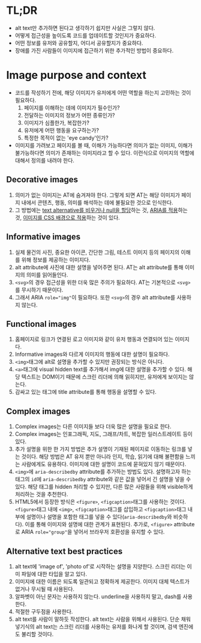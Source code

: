 # TL;DR

- alt text만 추가하면 된다고 생각하기 쉽지만 사실은 그렇지 않다.
- 어떻게 접근성을 높이도록 코드를 업데이트할 것인지가 중요하다.
- 어떤 정보를 유저와 공유할지, 어디서 공유할지가 중요하다.
- 장애를 가진 사람들이 이미지에 접근하기 위한 추가적인 방법이 중요하다.

# Image purpose and context

- 코드를 작성하기 전에, 해당 이미지가 유저에게 어떤 역할을 하는지 고민하는 것이 필요하다.
  1.  페이지를 이해하는 데에 이미지가 필수인가?
  2.  전달하는 이미지의 정보가 어떤 종류인가?
  3.  이미지가 심플한가, 복잡한가?
  4.  유저에게 어떤 행동을 요구하는가?
  5.  특정한 목적이 없는 'eye candy'인가?
- 이미지를 가려보고 페이지를 볼 때, 이해가 가능하다면 의미가 없는 이미지, 이해가 불가능하다면 의미가 존재하는 이미지라고 할 수 있다. 이런식으로 이미지의 역할에 대해서 정의를 내려야 한다.

## Decorative images

1. 의미가 없는 이미지는 AT에 숨겨져야 한다. 그렇게 되면 AT는 해당 이미지가 페이지 내에서 콘텐츠, 행동, 의미를 해석하는 데에 불필요한 것으로 인식한다.
2. 그 방법에는 [text alternative를 비우거나 null을 할당](https://web.dev/learn/accessibility/images/#empty-or-null-alt)하는 것, [ARIA를 적용](https://web.dev/learn/accessibility/images/#role-set-to-presentation-or-none)하는 것, [이미지를 CSS 배경으로 적용](https://web.dev/learn/accessibility/images/#images-in-css)하는 것이 있다.

## Informative images

1. 실제 물건의 사진, 중요한 아이콘, 간단한 그림, 테스트 이미지 등의 페이지의 이해를 위해 정보를 제공하는 이미지다.
2. alt attribute에 사진에 대한 설명을 넣어주면 된다. AT는 alt attribute를 통해 이미지의 의미를 읽어들인다.
3. `<svg>`의 경우 접근성을 위한 더욱 많은 주의가 필요하다. AT는 기본적으로 `<svg>`를 무시하기 때문이다.
4. 그래서 ARIA `role="img"`이 필요하다. 또한 `<svg>`의 경우 alt attribute를 사용하지 않는다.

## Functional images

1. 홈페이지로 링크가 연결된 로고 이미지와 같이 유저 행동과 연결되어 있는 이미지다.
2. Informative images와 다르게 이미지의 행동에 대한 설명이 필요하다.
3. `<img>`태그에 alt로 설명을 추가할 수 있지만 권장되는 방식은 아니다.
4. `<a>`태그에 visual hidden text를 추가해서 img에 대한 설명을 추가할 수 있다. 해당 텍스트는 DOM이기 때문에 스크린 리더에 의해 읽히지만, 유저에게 보이지는 않는다.
5. 감싸고 있는 태그에 title attribute를 통해 행동을 설명할 수 있다.

## Complex images

1. Complex images는 다른 이미지들 보다 더욱 많은 설명을 필요로 한다.
2. Complex images는 인포그래픽, 지도, 그래프/차트, 복잡한 일러스트레이트 등이 있다.
3. 추가 설명을 위한 한 가지 방법은 추가 설명이 기재된 페이지로 이동하는 링크를 넣는 것이다. 해당 방법은 AT 유저 뿐만 아니라 인지, 학습, 읽기에 대해 불편함을 느끼는 사람에게도 유용하다. 이미지에 대한 설명이 코드에 묻혀있지 않기 때문이다.
4. `<img>`에 `aria-describedby` attribute를 추가하는 방법도 있다. 설명하고자 하는 태그의 `id`에 `aria-describedby` attribute와 같은 값을 넣어서 긴 설명을 넣을 수 있다. 해당 태그를 hidden 처리할 수 있지만, 다른 많은 사람들을 위해 visible하게 처리하는 것을 추천한다.
5. HTML5에서 등장한 방식은 `<figure>`, `<figcaption>`태그를 사용하는 것이다. `<figure>`태그 내에 `<img>`, `<figcaption>`태그를 삽입하고 `<figcaption>`태그 내부에 설명이나 설명을 포함한 태그를 넣을 수 있다(`aria-describedby`와 비슷하다). 이를 통해 이미지와 설명에 대한 관계가 표현된다. 추가로, `<figure>` attribute로 ARIA `role="group"`을 넣어서 브라우저 호환성을 유지할 수 있다.

## Alternative text best practices

1. alt text에 'image of', 'photo of'로 시작하는 설명을 지양한다. 스크린 리더는 이미 파일에 대한 타입을 알고 있다.
2. 이미지에 대한 이름은 되도록 일관되고 정확하게 제공한다. 이미지 대체 텍스트가 없거나 무시될 때 사용된다.
3. 알파벳이 아닌 문자는 사용하지 않는다. underline을 사용하지 말고, dash를 사용한다.
4. 적절한 구두점을 사용한다.
5. alt text를 사람이 말하듯 작성한다. alt text는 사람을 위해서 사용된다. 단순 채워넣기식의 alt text는 스크린 리더를 사용하는 유저를 화나게 할 것이며, 검색 엔진에도 불리할 것이다.
